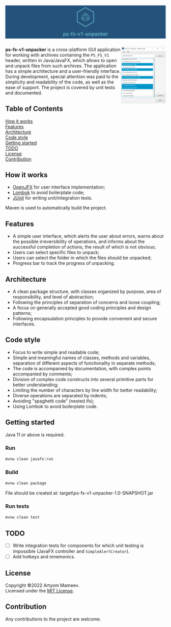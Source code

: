 <a name="readme"/>

# ![Logo](readme/logo-all/github_cover_logo.png)

<img align="right" width="140px" src="readme/screenshots/main-full.png"> 

**ps-fs-v1-unpacker** is a cross-platform GUI application for working with
archives containing the `PS_FS_V1` header, written in Java/JavaFX, which allows
to open and unpack files from such archives. The application has a simple
architecture and a user-friendly interface. During development, special
attention was paid to the simplicity and readability of the code, as well as the
ease of support. The project is covered by unit tests and documented.

## Table of Contents

[How it works](#how-it-works)  
[Features](#functionality)  
[Architecture](#architecture)  
[Code style](#style)  
[Getting started](#getting-started)  
[TODO](#todo)  
[License](#license)  
[Contribution](#contribution)

<a name="how-it-works"/>

## How it works

- [OpenJFX](https://openjfx.io) for user interface implementation;
- [Lombok](https://projectlombok.org) to avoid boilerplate code;
- [JUnit](https://junit.org/junit5/) for writing unit/integration tests.

Maven is used to automatically build the project.

<a name="features"/>

## Features

- A simple user interface, which alerts the user about errors, warns about the
  possible irreversibility of operations, and informs about the successful
  completion of actions, the result of which is not obvious;
- Users can select specific files to unpack;
- Users can select the folder in which the files should be unpacked;
- Progress bar to track the progress of unpacking.

<a name="architecture"/>

## Architecture

- A clean package structure, with classes organized by purpose, area of
  responsibility, and level of abstraction;
- Following the principles of separation of concerns and loose coupling;
- A focus on generally accepted good coding principles and design patterns;
- Following encapsulation principles to provide convenient and secure
  interfaces.

<a name="style"/>

## Code style

- Focus to write simple and readable code;
- Simple and meaningful names of classes, methods and variables, separation of
  different aspects of functionality in separate methods;
- The code is accompanied by documentation, with complex points accompanied by
  comments;
- Division of complex code constructs into several primitive parts for better
  understanding;
- Limiting the number of characters by line width for better readability;
- Diverse operations are separated by indents;
- Avoiding "spaghetti code" (nested ifs);
- Using Lombok to avoid boilerplate code.

<a name="getting-started"/>

## Getting started

Java 11 or above is required.

### Run

```bash
mvnw clean javafx:run
```

### Build

```bash
mvnw clean package
```

File should be created at: target\ps-fs-v1-unpacker-1.0-SNAPSHOT.jar

### Run tests

```bash
mvnw clean test
``` 

<a name="todo"/>

## TODO

- [ ] Write integration tests for components for which unit testing is
  impossible (JavaFX controller and `SimpleAlertCreator`).
- [ ] Add hotkeys and mnemonics.

<a name="license"/>

## License

Copyright ©2022 Artyom Mameev.  
Licensed under the [MIT License](https://opensource.org/licenses/MIT).

<a name="contribution"/>

## Contribution

Any contributions to the project are welcome.
